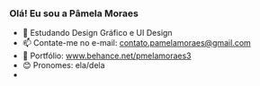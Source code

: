 ### Olá! Eu sou a Pâmela Moraes

- 🌱 Estudando Design Gráfico e UI Design
- 📫 Contate-me no e-mail: contato.pamelamoraes@gmail.com
-  🎨 Portfólio: www.behance.net/pmelamoraes3
-  😊 Pronomes: ela/dela
-  
